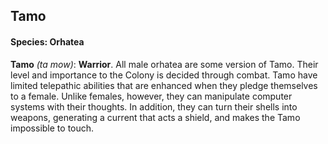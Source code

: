 ## Tamo
#### Species: Orhatea

**Tamo** *(ta mow)*: **Warrior**. All male orhatea are some version of Tamo. Their level and importance to the Colony is decided through combat. Tamo have limited telepathic abilities that are enhanced when they pledge themselves to a female. Unlike females, however, they can manipulate computer systems with their thoughts. In addition, they can turn their shells into weapons, generating a current that acts a shield, and makes the Tamo impossible to touch.
